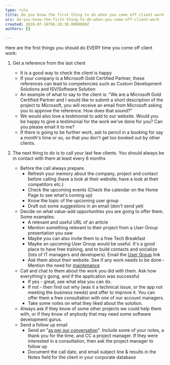 ```yaml
---
type: rule
title: Do you know the first thing to do when you come off client work?
uri: do-you-know-the-first-thing-to-do-when-you-come-off-client-work
created: 2010-07-16T06:28:30.0000000Z
authors: []

---
```


 ​Here are the first things you should do EVERY time you come off client work:<br>
 
1. Get a reference from the last client
    - It is a good way to check the client is happy
    - If your company is a Microsoft Gold Certified Partner, these references can lead to competencies such as Custom Development Solutions and ISV/Software Solution
    - An example of what to say to the client is: "We are a Microsoft Gold Certified Partner and I would like to submit a short description of the project to Microsoft, you will receive an email from Microsoft asking you to approve the reference. How does that sound?"
    - We would also love a testimonial to add to our website. Would you be happy to give a testimonial for the work we've done for you? Can you please email it to me?
    - If there is going to be further work, ask to pencil in a booking for say a month's time or so​, so that you don't get too booked out by other clients.


1. The next thing to do is to call your last few clients. You should always be in contact with them at least every 6 months
    - Before the call always prepare.
        - Refresh your memory about the company, project and contact before calling (have a look at their website; have a look at their competitors etc.)
        - Check the upcoming events (Check the calendar on the Home Page to see what's coming up)
        - Know the topic of the upcoming user group
        - Draft out some suggestions in an email (don't send yet)
    - Decide on what value-add opportunities you are going to offer them. Some examples:
        - A relevant and useful URL of an article
        - Mention something relevant to their project from a User Group presentation you saw
        - Maybe you can also invite them to a free Tech Breakfast
        - Maybe an upcoming User Group would be useful. It's a good place to have free training, and to build contacts and socialize (lots of IT managers and developers). Email the [User Group](http&#58;//www.ssw.com.au/ssw/NETUG/Default.aspx) link
        - Ask them about their website. See if any work needs to be done - Mention the need for [maintenance](http&#58;//www.ssw.com.au/ssw/Standards/Rules/RulesToBetterWebsitesTuningAndMaintenance.aspx)
    - Call and chat to them about the work you did with them. Ask how everything's going, and if the application was successful
        - If yes - great, see what else you can do.
        - If not - then find out why (was it a technical issue, or the app not meeting the business needs) and offer to improve it. You can offer them a free consultation with one of our account managers.
        - Take some notes on what they liked about the solution.
    - Always ask if they know of some other projects we could help them with, or if they know of anybody that may need some software development gurus.
    - Send a follow up email
        - Send an "[as per our conversation](/_layouts/15/FIXUPREDIRECT.ASPX?WebId=3dfc0e07-e23a-4cbb-aac2-e778b71166a2&amp;TermSetId=07da3ddf-0924-4cd2-a6d4-a4809ae20160&amp;TermId=0dddad89-e1a1-4ef4-991a-8b600462c2cd)". Include some of your notes, a thank you for the time, and CC a project manager. If they were interested in a consultation, then ask the project manager to follow up
        - Document the call date, and email subject line & results in the Notes field for the client in your corporate database


